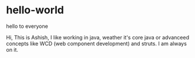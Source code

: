 # hello-world
hello to everyone

Hi, This is Ashish, I like working in java, weather it's core java or advanceed concepts like WCD (web component development) and struts.
I am always on it.
